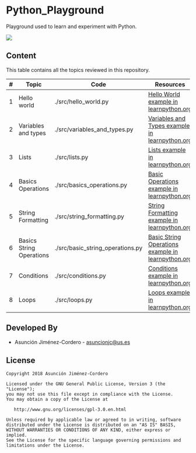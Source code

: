 # Python_Playground

Playground used to learn and experiment with Python.

<img src="https://www.python.org/static/community_logos/python-logo-master-v3-TM.png"/>

## Content

This table contains all the topics reviewed in this repository.

| # | Topic | Code | Resources |
| - | ----- | ---- | --------- |
| 1 | Hello world | ./src/hello_world.py | [Hello World example in learnpython.org](https://www.learnpython.org/en/Hello%2C_World%21) |
| 2 | Variables and types | ./src/variables_and_types.py | [Variables and Types example in learnpython.org](https://www.learnpython.org/en/Variables_and_Types) |
| 3 | Lists | ./src/lists.py | [Lists example in learnpython.org](https://www.learnpython.org/en/Lists) |
| 4 | Basics Operations | ./src/basics_operations.py | [Basic Operations example in learnpython.org](https://www.learnpython.org/en/Basic_Operators) |
| 5 | String Formatting | ./src/string_formatting.py | [String Formatting example in learnpython.org](https://www.learnpython.org/en/String_Formatting) |
| 6 | Basics String Operations | ./src/basic_string_operations.py | [Basic String Operations example in learnpython.org](https://www.learnpython.org/en/Basic_String_Operations) |
| 7 | Conditions | ./src/conditions.py | [Conditions example in learnpython.org](https://www.learnpython.org/en/Conditions) |
| 8 | Loops | ./src/loops.py | [Loops example in learnpython.org](https://www.learnpython.org/en/Loops) |


Developed By
------------

* Asunción Jiménez-Cordero - <asuncionjc@us.es>

License
-------

    Copyright 2018 Asunción Jiménez-Cordero

    Licensed under the GNU General Public License, Version 3 (the "License");
    you may not use this file except in compliance with the License.
    You may obtain a copy of the License at

       http://www.gnu.org/licenses/gpl-3.0.en.html

    Unless required by applicable law or agreed to in writing, software
    distributed under the License is distributed on an "AS IS" BASIS,
    WITHOUT WARRANTIES OR CONDITIONS OF ANY KIND, either express or implied.
    See the License for the specific language governing permissions and
    limitations under the License.
